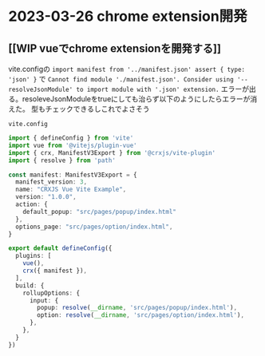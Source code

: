 # 2023-03-26 chrome extension開発
## [[WIP vueでchrome extensionを開発する]]
vite.configの
`import manifest from '../manifest.json' assert { type: 'json' }` で
`Cannot find module './manifest.json'. Consider using '--resolveJsonModule' to import module with '.json' extension.`
エラーが出る。resoleveJsonModuleをtrueにしても治らず以下のようにしたらエラーが消えた。
型もチェックできるしこれでよさそう

`vite.config`
```ts
import { defineConfig } from 'vite'
import vue from '@vitejs/plugin-vue'
import { crx, ManifestV3Export } from '@crxjs/vite-plugin'
import { resolve } from 'path'

const manifest: ManifestV3Export = {
  manifest_version: 3,
  name: "CRXJS Vue Vite Example",
  version: "1.0.0",
  action: { 
    default_popup: "src/pages/popup/index.html"
  },
  options_page: "src/pages/option/index.html",
}

export default defineConfig({
  plugins: [
    vue(),
    crx({ manifest }),
  ],
  build: {
    rollupOptions: {
      input: {
        popup: resolve(__dirname, 'src/pages/popup/index.html'),
        option: resolve(__dirname, 'src/pages/option/index.html'),
      },
    },
  }
})
```